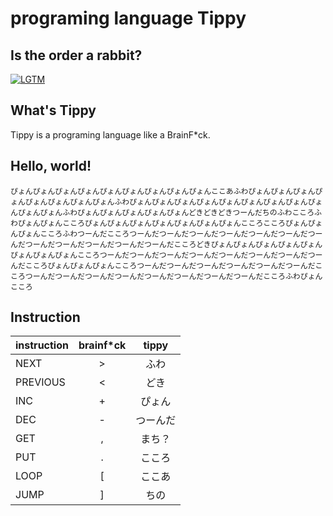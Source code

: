 # programing language Tippy

## Is the order a rabbit?
[![LGTM](http://www.lgtm.in/p/KDeWgZq4q)](http://www.lgtm.in/i/KDeWgZq4q)

## What's Tippy
Tippy is a programing language like a BrainF*ck.

## Hello, world!

```
ぴょんぴょんぴょんぴょんぴょんぴょんぴょんぴょんぴょんここあふわぴょんぴょんぴょんぴょんぴょんぴょんぴょんぴょんふわぴょんぴょんぴょんぴょんぴょんぴょんぴょんぴょんぴょんぴょんぴょんふわぴょんぴょんぴょんぴょんぴょんどきどきどきつーんだちのふわこころふわぴょんぴょんこころぴょんぴょんぴょんぴょんぴょんぴょんぴょんこころこころぴょんぴょんぴょんこころふわつーんだこころつーんだつーんだつーんだつーんだつーんだつーんだつーんだつーんだつーんだつーんだつーんだつーんだこころどきぴょんぴょんぴょんぴょんぴょんぴょんぴょんぴょんこころつーんだつーんだつーんだつーんだつーんだつーんだつーんだつーんだこころぴょんぴょんぴょんこころつーんだつーんだつーんだつーんだつーんだつーんだこころつーんだつーんだつーんだつーんだつーんだつーんだつーんだつーんだこころふわぴょんこころ
```

## Instruction

| instruction | brainf*ck | tippy |
| --- | :---: | :---: |
| NEXT | > | ふわ |
| PREVIOUS | < | どき |
| INC | + | ぴょん |
| DEC | - | つーんだ |
| GET | , | まち？ |
| PUT | . | こころ |
| LOOP | [ | ここあ |
| JUMP | ] | ちの |
